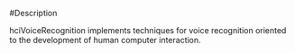 #Description

hciVoiceRecognition implements techniques for voice recognition oriented to the development of human computer interaction.

